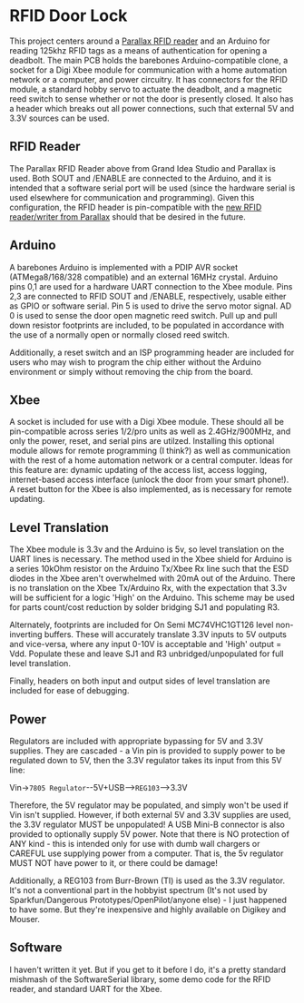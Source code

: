 RFID Door Lock
==============

This project centers around a [Parallax RFID reader](http://www.parallax.com/tabid/768/ProductID/114/Default.aspx) and an Arduino for reading 125khz RFID tags as a means of authentication for opening a deadbolt. The main PCB holds the barebones Arduino-compatible clone, a socket for a Digi Xbee module for communication with a home automation network or a computer, and power circuitry. It has connectors for the RFID module, a standard hobby servo to actuate the deadbolt, and a magnetic reed switch to sense whether or not the door is presently closed. It also has a header which breaks out all power connections, such that external 5V and 3.3V sources can be used.

RFID Reader
-----------

The Parallax RFID Reader above from Grand Idea Studio and Parallax is used. Both SOUT and /ENABLE are connected to the Arduino, and it is intended that a software serial port will be used (since the hardware serial is used elsewhere for communication and programming). Given this configuration, the RFID header is pin-compatible with the [new RFID reader/writer from Parallax](http://www.parallax.com/Store/Accessories/CommunicationRF/tabid/161/ProductID/688/List/0/Default.aspx?SortField=ProductName,ProductName) should that be desired in the future.

Arduino
-------

A barebones Arduino is implemented with a PDIP AVR socket (ATMega8/168/328 compatible) and an external 16MHz crystal. Arduino pins 0,1 are used for a hardware UART connection to the Xbee module. Pins 2,3 are connected to RFID SOUT and /ENABLE, respectively, usable either as GPIO or software serial. Pin 5 is used to drive the servo motor signal. AD 0 is used to sense the door open magnetic reed switch. Pull up and pull down resistor footprints are included, to be populated in accordance with the use of a normally open or normally closed reed switch. 

Additionally, a reset switch and an ISP programming header are included for users who may wish to program the chip either without the Arduino environment or simply without removing the chip from the board.

Xbee
----

A socket is included for use with a Digi Xbee module. These should all be pin-compatible across series 1/2/pro units as well as 2.4GHz/900MHz, and only the power, reset, and serial pins are utilzed. Installing this optional module allows for remote programming (I think?) as well as communication with the rest of a home automation network or a central computer. Ideas for this feature are: dynamic updating of the access list, access logging, internet-based access interface (unlock the door from your smart phone!). A reset button for the Xbee is also implemented, as is necessary for remote updating.

Level Translation
-----------------

The Xbee module is 3.3v and the Arduino is 5v, so level translation on the UART lines is necessary. The method used in the Xbee shield for Arduino is a series 10kOhm resistor on the Arduino Tx/Xbee Rx line such that the ESD diodes in the Xbee aren't overwhelmed with 20mA out of the Arduino. There is no translation on the Xbee Tx/Arduino Rx, with the expectation that 3.3v will be sufficient for a logic 'High' on the Arduino. This scheme may be used for parts count/cost reduction by solder bridging SJ1 and populating R3.

Alternately, footprints are included for On Semi MC74VHC1GT126 level non-inverting buffers. These will accurately translate 3.3V inputs to 5V outputs and vice-versa, where any input 0-10V is acceptable and 'High' output = Vdd. Populate these and leave SJ1 and R3 unbridged/unpopulated for full level translation.

Finally, headers on both input and output sides of level translation are included for ease of debugging.

Power
-----

Regulators are included with appropriate bypassing for 5V and 3.3V supplies. They are cascaded - a Vin pin is provided to supply power to be regulated down to 5V, then the 3.3V regulator takes its input from this 5V line:

Vin->`7805 Regulator`--5V+USB-->`REG103`-->3.3V

Therefore, the 5V regulator may be populated, and simply won't be used if Vin isn't supplied. However, if both external 5V and 3.3V supplies are used, the 3.3V regulator MUST be unpopulated! A USB Mini-B connector is also provided to optionally supply 5V power. Note that there is NO protection of ANY kind - this is intended only for use with dumb wall chargers or CAREFUL use supplying power from a computer. That is, the 5v regulator MUST NOT have power to it, or there could be damage!

Additionally, a REG103 from Burr-Brown (TI) is used as the 3.3V regulator. It's not a conventional part in the hobbyist spectrum (It's not used by Sparkfun/Dangerous Prototypes/OpenPilot/anyone else) - I just happened to have some. But they're inexpensive and highly available on Digikey and Mouser.

Software
--------

I haven't written it yet. But if you get to it before I do, it's a pretty standard mishmash of the SoftwareSerial library, some demo code for the RFID reader, and standard UART for the Xbee.
